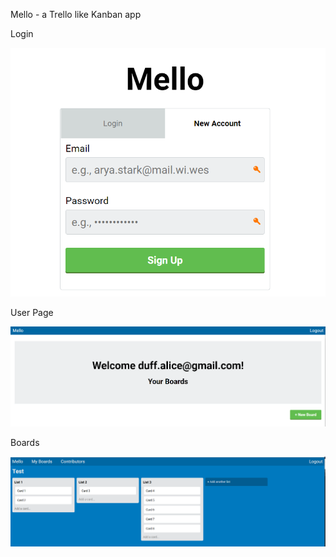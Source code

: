 Mello - a Trello like Kanban app

Login

![Login Page](public/assets/login.PNG)


User Page

![User Page](public/assets/welcome.PNG)


Boards

![boards](public/assets/boards.PNG)
